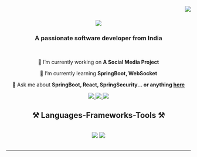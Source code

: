 <img align="right" src="https://visitor-badge.laobi.icu/badge?page_id=Akshat-Soni02.Akshat-Soni02" />

<h1 align="center">
    <img src="https://readme-typing-svg.herokuapp.com/?font=Righteous&size=35&center=true&vCenter=true&width=500&height=70&duration=4000&lines=Hi+There!+👋;+I'm+Akshat+Soni!;" />
</h1>

<h3 align="center">A passionate software developer from India</h3>

<br/>

<div align="center">
 
 🔭 I’m currently working on **A Social Media Project**
 
 🌱 I’m currently learning **SpringBoot, WebSocket**

💬 Ask me about **SpringBoot, React, SpringSecurity... or anything [here](https://github.com/Akshat-Soni02/Akshat-Soni02/issues)**

 </div>
 
<div align="center"> 
  <a href="mailto:akshatsonibhl99@gmail.com">
    <img src="https://img.shields.io/badge/Gmail-333333?style=for-the-badge&logo=gmail&logoColor=red" />
  </a>
  <a href="https://linkedin.com/in/-akshat-soni/" target="_blank">
    <img src="https://img.shields.io/badge/LinkedIn-0077B5?style=for-the-badge&logo=linkedin&logoColor=white" target="_blank" />
  </a>
  <a href="https://github.com/Akshat-Soni02" target="_blank">
     <img src="https://img.shields.io/badge/Portfolio-FF5722?style=for-the-badge&logo=todoist&logoColor=white" target="_blank" /> <!-- sqlite, safari, google-chrome are other good icon options -->
  </a>
</div>
 
<h2 align="center">⚒️ Languages-Frameworks-Tools ⚒️</h2>
<br/>
<div align="center">
    <img src="https://skillicons.dev/icons?i=react,bootstrap,mui,html,css,vscode,github,tailwind,git,r" />
    <img src="https://skillicons.dev/icons?i=springboot,nodejs,javascript,typescript,express,mongodb,c,java,mysql" /><br>
</div>

<br/>
<hr/>
